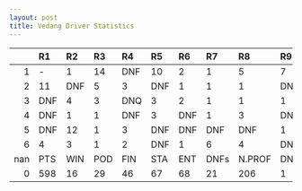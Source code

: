 ```yaml
---
layout: post 
title: Vedang Driver Statistics
--- 
```


|     | R1   | R2   | R3   | R4   | R5   | R6   | R7   | R8     | R9   | R10   | R11   | R12   | Points   | Pos   |
|----:|:-----|:-----|:-----|:-----|:-----|:-----|:-----|:-------|:-----|:------|:------|:------|:---------|:------|
|   1 | -    | 1    | 14   | DNF  | 10   | 2    | 1    | 5      | 7    | 9     | 11.0  | DNF   | nan      | nan   |
|   2 | 11   | DNF  | 5    | 3    | DNF  | 1    | 1    | 1      | DNF  | 7     | 2.0   | 8     | nan      | nan   |
|   3 | DNF  | 4    | 3    | DNQ  | 3    | 2    | 1    | 1      | 1    | DNF   | 1.0   | DNF   | 0.0      | 35.0  |
|   4 | DNF  | 1    | 1    | DNF  | 3    | DNF  | 1    | 3      | DNF  | 5     | 2.0   | 3     | nan      | nan   |
|   5 | DNF  | 12   | 1    | 3    | DNF  | DNF  | DNF  | DNF    | 1    | DNF   | 5.0   | DNF   | nan      | nan   |
|   6 | 4    | 3    | 1    | 2    | DNF  | 1    | 6    | 4      | DNF  | nan   | nan   | nan   | nan      | nan   |
| nan | PTS  | WIN  | POD  | FIN  | STA  | ENT  | DNFs | N.PROF | DNQ  | %FIN  | PPR   | BST   | CHA      | RNK   |
|   0 | 598  | 16   | 29   | 46   | 67   | 68   | 21   | 206    | 1    | 68.66 | 8.79  | 1     | 1.0      | 1.0   |